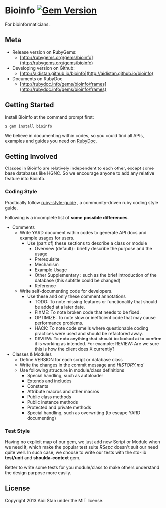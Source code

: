 Bioinfo [![Gem Version](https://badge.fury.io/rb/bioinfo.png)](http://badge.fury.io/rb/bioinfo)
=======

For bioinformaticians.


## Meta

* Release version on RubyGems:
	* [http://rubygems.org/gems/bioinfo](http://rubygems.org/gems/bioinfo)
* Developing version on Github:
	* [http://aidistan.github.io/bioinfo](http://aidistan.github.io/bioinfo)
* Documents on RubyDoc
	* [http://rubydoc.info/gems/bioinfo/frames](http://rubydoc.info/gems/bioinfo/frames)


## Getting Started

Install Bioinfo at the command prompt first:

	$ gem install bioinfo

We believe in documenting within codes, so you could find all APIs, examples 
and guides you need on [RubyDoc](http://rubydoc.info/gems/bioinfo/frames).


## Getting Involved

Classes in Bioinfo are relatively independent to each other, except some base 
databases like HGNC. So we encourage anyone to add any relative feature into 
Bioinfo.

### Coding Style

Practically follow [ruby-style-guide](http://aidistan.github.io/ruby-style-guide/)
, a community-driven ruby coding style guide.

Following is a incomplete list of __some__ __possible__ __differences__.

* Comments
	* Write YARD document within codes to generate API docs and example usages 
	  for users.
		* Use (part of) these sections to describe a class or module
			* Overview (default) : briefly describe the purpose and the usage
			* Prerequisite
			* Mechanism
			* Example Usage
			* Other Supplementary : such as the brief introduction of the 
			  database (this subtitle could be changed)
			* Reference
	* Write self-documenting code for developers.			
		* Use these and only these comment annotations
			* TODO: To note missing features or functionality that should be 
			  added at a later date.
			* FIXME: To note broken code that needs to be fixed.
			* OPTIMIZE: To note slow or inefficient code that may cause 
			  performance problems.
			* HACK: To note code smells where questionable coding practices 
			  were used and should be refactored away.
			* REVIEW: To note anything that should be looked at to confirm 
			  it is working as intended. For example: REVIEW: Are we sure this 
			  is how the client does X currently?
* Classes & Modules
	* Define VERSION for each script or database class
	* Write the changes in the commit message and _HISTORY.md_
	* Use following structure in module/class definitions
		* Special handling, such as autoloader
		* Extends and includes
		* Constants
		* Attribute macros and other macros
		* Public class methods
		* Public instance methods
		* Protected and private methods
		* Special handling, such as overwriting (to escape YARD documenting)

### Test Style

Having no explicit map of our gem, we just add new Script or Module when we 
need it, which make the popular test suite _RSepc_ doesn't suit our need 
quite well. In such case, we choose to write our tests with the std-lib 
__test/unit__ and __shoulda-context__ gem.

Better to write some tests for you module/class to make others understand the 
design purpose more easily.


## License

Copyright 2013 Aidi Stan under the MIT license.
